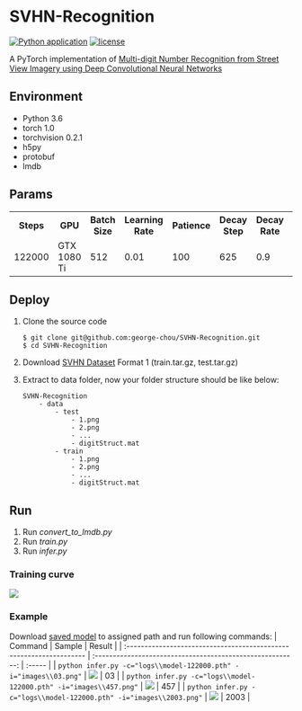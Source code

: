 # SVHN-Recognition

[![Python application](https://github.com/george-chou/SVHN-Recognition/actions/workflows/python-app.yml/badge.svg?branch=main)](https://github.com/george-chou/SVHN-Recognition/actions/workflows/python-app.yml)
[![license](https://img.shields.io/github/license/george-chou/SVHN-Recognition.svg)](https://github.com/george-chou/SVHN-Recognition/blob/master/LICENSE)

A PyTorch implementation of [Multi-digit Number Recognition from Street View Imagery using Deep Convolutional Neural Networks](http://arxiv.org/pdf/1312.6082.pdf)

## Environment
* Python 3.6
* torch 1.0
* torchvision 0.2.1
* h5py
* protobuf
* lmdb

## Params
<table>
    <tr>
        <th>Steps</th>
        <th>GPU</th>
        <th>Batch Size</th>
        <th>Learning Rate</th>
        <th>Patience</th>
        <th>Decay Step</th>
        <th>Decay Rate</th>
        <th>Accuracy</th>
    </tr>
    <tr>
        <td>122000</td>
        <td>GTX 1080 Ti</td>
        <td>512</td>
        <td>0.01</td>
        <td>100</td>
        <td>625</td>
        <td>0.9</td>
        <td>89.21%</td>
    </tr>
</table>

## Deploy
1. Clone the source code

    ```
    $ git clone git@github.com:george-chou/SVHN-Recognition.git
    $ cd SVHN-Recognition
    ```
2. Download [SVHN Dataset](http://ufldl.stanford.edu/housenumbers) Format 1 (train.tar.gz, test.tar.gz)
3. Extract to data folder, now your folder structure should be like below:
    ```
    SVHN-Recognition
        - data
            - test
                - 1.png 
                - 2.png
                - ...
                - digitStruct.mat
            - train
                - 1.png 
                - 2.png
                - ...
                - digitStruct.mat
    ```

## Run
1. Run *convert_to_lmdb.py*
2. Run *train.py*
3. Run *infer.py*

### Training curve
![](https://picrepo.netlify.app/SVHN-Recognition/loss.png)

### Example
Download [saved model](https://github.com/george-chou/SVHN-Recognition/releases/download/122000/logs.7z) to assigned path and run following commands:
| Command                                                             |                           Sample                           | Result |
| :------------------------------------------------------------------ | :--------------------------------------------------------: | :----- |
| `python infer.py -c="logs\\model-122000.pth" -i="images\\03.png"`   |  ![](https://picrepo.netlify.app/SVHN-Recognition/03.png)  | 03     |
| `python infer.py -c="logs\\model-122000.pth" -i="images\\457.png"`  | ![](https://picrepo.netlify.app/SVHN-Recognition/457.png)  | 457    |
| `python infer.py -c="logs\\model-122000.pth" -i="images\\2003.png"` | ![](https://picrepo.netlify.app/SVHN-Recognition/2003.png) | 2003   |
